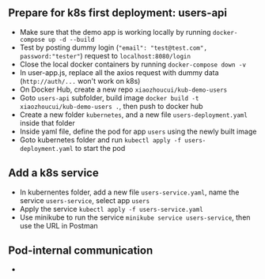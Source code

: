 ## Prepare for k8s first deployment: users-api
- Make sure that the demo app is working locally by running `docker-compose up -d --build`
- Test by posting dummy login (`"email": "test@test.com", password:"tester"`) request to `localhost:8080/login`
- Close the local docker containers by running `docker-compose down -v`
- In user-app.js, replace all the axios request with dummy data (`http://auth/...` won't work on k8s)
- On Docker Hub, create a new repo `xiaozhoucui/kub-demo-users`
- Goto `users-api` subfolder, build image `docker build -t xiaozhoucui/kub-demo-users .`, then push to docker hub
- Create a new folder `kubernetes`, and a new file `users-deployment.yaml` inside that folder
- Inside yaml file, define the pod for app `users` using the newly built image
- Goto kubernetes folder and run `kubectl apply -f users-deployment.yaml` to start the pod

## Add a k8s service
- In kubernentes folder, add a new file `users-service.yaml`, name the service `users-service`, select app `users`
- Apply the service `kubectl apply -f users-service.yaml`
- Use minikube to run the service `minikube service users-service`, then use the URL in Postman

## Pod-internal communication
- 